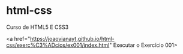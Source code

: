 # html-css
 Curso de HTML5 E CSS3

<a href="https://joaovianayt.github.io/html-css/exerc%C3%ADcios/ex001/index.html" Executar o Exercício 001>